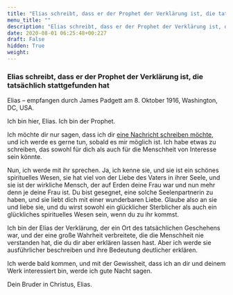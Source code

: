 ```yaml
---
title: "Elias schreibt, dass er der Prophet der Verklärung ist, die tatsächlich stattgefunden hat"
menu_title: ""
description: "Elias schreibt, dass er der Prophet der Verklärung ist, die tatsächlich stattgefunden hat"
date: 2020-08-01 06:25:48+00:227
draft: False
hidden: True
weight:
---
```

### Elias schreibt, dass er der Prophet der Verklärung ist, die tatsächlich stattgefunden hat

Elias – empfangen durch James Padgett am 8. Oktober 1916, Washington, DC, USA.

Ich bin hier, Elias. Ich bin der Prophet.

Ich möchte dir nur sagen, dass ich dir [eine Nachricht schreiben möchte](/padgett-botschaften/padgett-botschaften-in-reihenfolge-des-datums/padgett-botschaften-1916/elias-erlaeutert-die-bedeutung-der-verklaerung-auf-dem-berg-tabor-jep-elias-11-oktober-1916/), und ich werde es gerne tun, sobald es mir möglich ist. Ich habe etwas zu schreiben, das sowohl für dich als auch für die Menschheit von Interesse sein könnte.

Nun, ich werde mit ihr sprechen. Ja, ich kenne sie, und sie ist ein schönes spirituelles Wesen, sie hat viel von der Liebe des Vaters in ihrer Seele, und sie ist der wirkliche Mensch, der auf Erden deine Frau war und nun mehr denn je deine Frau ist. Du bist gesegnet, eine solche Seelenpartnerin zu haben, und sie liebt dich mit einer wunderbaren Liebe. Glaube also an sie und liebe sie, und du wirst sowohl ein glücklicher Sterblicher als auch ein glückliches spirituelles Wesen sein, wenn du zu ihr kommst.

Ich bin der Elias der Verklärung, der ein Ort des tatsächlichen Geschehens war, und der eine große Wahrheit verbreitete, die die Menschheit nie verstanden hat, die du dir aber erklären lassen hast. Aber ich werde sie ausführlicher beschreiben und ihre Bedeutung deutlicher erklären.

Ich werde bald kommen, und mit der Gewissheit, dass ich an dir und deinem Werk interessiert bin, werde ich gute Nacht sagen.

Dein Bruder in Christus, Elias.
